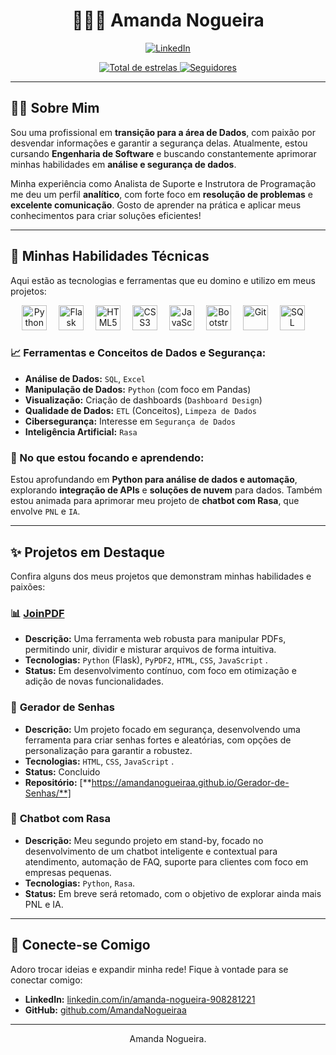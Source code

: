 <div id="top"></div>

<h1 align="center"> 👩🏻‍💻 Amanda Nogueira</h1>

<p align="center">
  <a href="https://www.linkedin.com/in/amanda-nogueira-908281221/" target="_blank">
    <img src="https://img.shields.io/badge/LinkedIn-0077B5?style=for-the-badge&logo=linkedin&logoColor=white" alt="LinkedIn">
  </a>
</p>

<p align="center">
    <a href="https://github.com/AmandaNogueiraa?tab=repositories&sort=stargazers" target="_blank">
        <img
            alt="Total de estrelas"
            title="Total de estrelas GitHub"
            src="https://custom-icon-badges.demolab.com/github/stars/AmandaNogueiraa?color=55960c&style=for-the-badge&labelColor=488207&logo=star&label=estrelas"
        />
    </a>
    <a href="https://github.com/AmandaNogueiraa?tab=followers" target="_blank">
        <img
            alt="Seguidores"
            title="Me siga no GitHub"
            src="https://custom-icon-badges.demolab.com/github/followers/AmandaNogueiraa?color=236ad3&labelColor=1155ba&style=for-the-badge&logo=github&label=Seguidores&logoColor=white"
        />
    </a>
</p>

---

## 👩‍💻 Sobre Mim

Sou uma profissional em **transição para a área de Dados**, com paixão por desvendar informações e garantir a segurança delas. Atualmente, estou cursando **Engenharia de Software** e buscando constantemente aprimorar minhas habilidades em **análise e segurança de dados**.

Minha experiência como Analista de Suporte e Instrutora de Programação me deu um perfil **analítico**, com forte foco em **resolução de problemas** e **excelente comunicação**. Gosto de aprender na prática e aplicar meus conhecimentos para criar soluções eficientes!

---

## 🚀 Minhas Habilidades Técnicas

Aqui estão as tecnologias e ferramentas que eu domino e utilizo em meus projetos:

<p align="center">
  <img
    alt="Python" title="Python" width="40px" style="padding-right: 15px;"
    src="https://cdn.jsdelivr.net/gh/devicons/devicon@latest/icons/python/python-original.svg"
  />
  <img
    alt="Flask" title="Flask" width="40px" style="padding-right: 15px;"
    src="https://cdn.jsdelivr.net/gh/devicons/devicon@latest/icons/flask/flask-original.svg"
  />
  <img
    alt="HTML5" title="HTML5" width="40px" style="padding-right: 15px;"
    src="https://cdn.jsdelivr.net/gh/devicons/devicon@latest/icons/html5/html5-original.svg"
  />
  <img
    alt="CSS3" title="CSS3" width="40px" style="padding-right: 15px;"
    src="https://cdn.jsdelivr.net/gh/devicons/devicon@latest/icons/css3/css3-original.svg"
  />
  <img
    alt="JavaScript" title="JavaScript" width="40px" style="padding-right: 15px;"
    src="https://cdn.jsdelivr.net/gh/devicons/devicon@latest/icons/javascript/javascript-original.svg"
  />
  <img
    alt="Bootstrap" title="Bootstrap" width="40px" style="padding-right: 15px;"
    src="https://cdn.jsdelivr.net/gh/devicons/devicon@latest/icons/bootstrap/bootstrap-original.svg"
  />
  <img
    alt="Git" title="Git" width="40px" style="padding-right: 15px;"
    src="https://cdn.jsdelivr.net/gh/devicons/devicon@latest/icons/git/git-original.svg"
  />
  <img
    alt="SQL" title="SQL" width="40px" style="padding-right: 15px;"
    src="https://cdn.jsdelivr.net/gh/devicons/devicon@latest/icons/postgresql/postgresql-original.svg"
  />
 
</p>

### 📈 Ferramentas e Conceitos de Dados e Segurança:
- **Análise de Dados:** `SQL`, `Excel`
- **Manipulação de Dados:** `Python` (com foco em Pandas)
- **Visualização:** Criação de dashboards (`Dashboard Design`)
- **Qualidade de Dados:** `ETL` (Conceitos), `Limpeza de Dados`
- **Cibersegurança:** Interesse em `Segurança de Dados`
- **Inteligência Artificial:** `Rasa` 


### 🌱 No que estou focando e aprendendo:
Estou aprofundando em **Python para análise de dados e automação**, explorando **integração de APIs** e **soluções de nuvem** para dados. Também estou animada para aprimorar meu projeto de **chatbot com Rasa**, que envolve `PNL` e `IA`.

---

## ✨ Projetos em Destaque

Confira alguns dos meus projetos que demonstram minhas habilidades e paixões:

### 📊 [**JoinPDF**](https://pdfmergerwebapp.onrender.com)
* **Descrição:** Uma ferramenta web robusta para manipular PDFs, permitindo unir, dividir e misturar arquivos de forma intuitiva.
* **Tecnologias:** `Python` (Flask), `PyPDF2`, `HTML`, `CSS`, `JavaScript` .
* **Status:** Em desenvolvimento contínuo, com foco em otimização e adição de novas funcionalidades.

### 🔑 **Gerador de Senhas**
* **Descrição:** Um projeto focado em segurança, desenvolvendo uma ferramenta para criar senhas fortes e aleatórias, com opções de personalização para garantir a robustez.
* **Tecnologias:** `HTML`, `CSS`, `JavaScript` .
* **Status:** Concluido
* **Repositório:** [**https://amandanogueiraa.github.io/Gerador-de-Senhas/**]



### 🤖 **Chatbot com Rasa**
* **Descrição:** Meu segundo projeto em stand-by, focado no desenvolvimento de um chatbot inteligente e contextual para atendimento, automação de FAQ, suporte para clientes com foco em empresas pequenas.
* **Tecnologias:** `Python`, `Rasa`.
* **Status:** Em breve será retomado, com o objetivo de explorar ainda mais PNL e IA.



---

## 🤝 Conecte-se Comigo

Adoro trocar ideias e expandir minha rede! Fique à vontade para se conectar comigo:

* **LinkedIn:** [linkedin.com/in/amanda-nogueira-908281221](https://www.linkedin.com/in/amanda-nogueira-908281221/)
* **GitHub:** [github.com/AmandaNogueiraa](https://github.com/AmandaNogueiraa)

---

<p align="center">
Amanda Nogueira.
</p>
